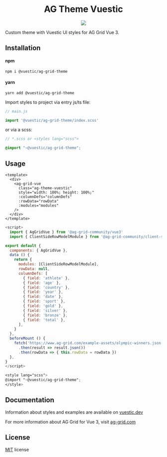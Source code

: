 <h1 align="center">AG Theme Vuestic</h1>
<p align="center"><img src="https://img.shields.io/npm/v/@vuestic/ag-grid-theme?label=ag-grid-theme"></p>
Custom theme with Vuestic UI styles for AG Grid Vue 3.

## Installation

#### npm
```
npm i @vuestic/ag-grid-theme
```
#### yarn
```
yarn add @vuestic/ag-grid-theme
```
Import styles to project via entry js/ts file:

```js
// main.js

import '@vuestic/ag-grid-theme/index.scss'
```
or via a scss:
```scss
// *.scss or <styles lang="scss">

@import "~@vuestic/ag-grid-theme";
```

## Usage
```vue
<template>
  <div>
    <ag-grid-vue
      class="ag-theme-vuestic"
      style="width: 100%; height: 100%;"
      :columnDefs="columnDefs"
      :rowData="rowData"
      :modules="modules"
    />
  </div>
</template>
```

```js
<script>
  import { AgGridVue } from '@ag-grid-community/vue3'
  import { ClientSideRowModelModule } from '@ag-grid-community/client-side-row-model'

export default {
  components: { AgGridVue },
  data () {
    return {
      modules: [ClientSideRowModelModule],
      rowData: null,
      columnDefs: [
        { field: 'athlete' },
        { field: 'age' },
        { field: 'country' },
        { field: 'year' },
        { field: 'date' },
        { field: 'sport' },
        { field: 'gold' },
        { field: 'silver' },
        { field: 'bronze' },
        { field: 'total' },
      ],
    }
  },
  beforeMount () {
    fetch('https://www.ag-grid.com/example-assets/olympic-winners.json')
      .then(result => result.json())
      .then(rowData => { this.rowData = rowData })
  },
}
</script>
```

```scss
<style lang="scss">
@import "~@vuestic/ag-grid-theme";
</style>
```



## Documentation

Information about styles and examples are available
on [vuestic.dev](https://vuestic.dev/en/extensions/ag-grid)

For more information about AG Grid for Vue 3, visit [ag-grid.com](https://www.ag-grid.com/vue-data-grid/getting-started/)

## License

[MIT](https://github.com/epicmaxco/vuestic-ui/blob/develop/LICENSE.MD) license

